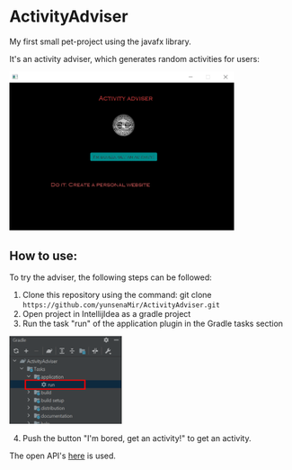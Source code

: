 # ActivityAdviser
My first small pet-project using the javafx library. 

It's an activity adviser, which generates random activities for users: 

<img src="images/interfaceScreen.png" width="400"/>

## How to use:

To try the adviser, the following steps can be followed:

1) Clone this repository using the command: git clone `https://github.com/yunsenaMir/ActivityAdviser.git`
2) Open project in IntellijIdea as a gradle project
3) Run the task "run" of the application plugin in the Gradle tasks section

<img src="images/gradleTaskScreen.png" width="200"/>

4) Push the button "I'm bored, get an activity!" to get an activity.

The open API's [here](http://www.boredapi.com/api/activity) is used. 
